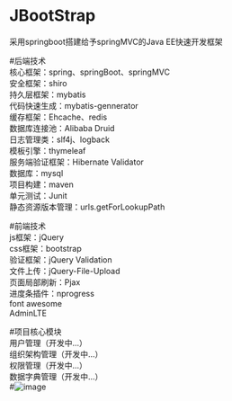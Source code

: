 # JBootStrap
采用springboot搭建给予springMVC的Java EE快速开发框架

#后端技术    
核心框架：spring、springBoot、springMVC   
安全框架：shiro   
持久层框架：mybatis   
代码快速生成：mybatis-gennerator   
缓存框架：Ehcache、redis   
数据库连接池：Alibaba Druid   
日志管理类：slf4j、logback   
模板引擎：thymeleaf   
服务端验证框架：Hibernate Validator   
数据库：mysql   
项目构建：maven   
单元测试：Junit   
静态资源版本管理：urls.getForLookupPath   

#前端技术   
js框架：jQuery   
css框架：bootstrap   
验证框架：jQuery Validation   
文件上传：jQuery-File-Upload   
页面局部刷新：Pjax   
进度条插件：nprogress   
font awesome   
AdminLTE   

#项目核心模块   
用户管理（开发中...）   
组织架构管理（开发中...）   
权限管理（开发中...）   
数据字典管理（开发中...）   
#![image](https://github.com/ButBueatiful/dotvim/raw/master/screenshots/vim-screenshot.jpg)
